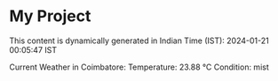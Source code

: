 # My Project

This content is dynamically generated in Indian Time (IST): 2024-01-21 00:05:47 IST


Current Weather in Coimbatore:
Temperature: 23.88 °C
Condition: mist

